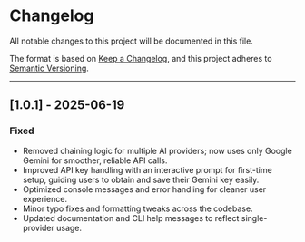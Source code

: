 # Changelog

All notable changes to this project will be documented in this file.

The format is based on [Keep a Changelog](https://keepachangelog.com/en/1.0.0/),
and this project adheres to [Semantic Versioning](https://semver.org/spec/v2.0.0.html).

---

## [1.0.1] - 2025-06-19

### Fixed

- Removed chaining logic for multiple AI providers; now uses only Google Gemini for smoother, reliable API calls.
- Improved API key handling with an interactive prompt for first-time setup, guiding users to obtain and save their Gemini key easily.
- Optimized console messages and error handling for cleaner user experience.
- Minor typo fixes and formatting tweaks across the codebase.
- Updated documentation and CLI help messages to reflect single-provider usage.
